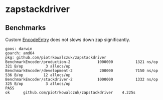 # zapstackdriver

## Benchmarks

Custom [EncodeEntry](https://godoc.org/github.com/piotrkowalczuk/zapstackdriver#Encoder.EncodeEntry) does not slows down zap significantly.

```
goos: darwin
goarch: amd64
pkg: github.com/piotrkowalczuk/zapstackdriver
BenchmarkEncoder/production-2         	 1000000	      1321 ns/op	     321 B/op	       3 allocs/op
BenchmarkEncoder/development-2        	  200000	      7150 ns/op	     536 B/op	      12 allocs/op
BenchmarkEncoder/stackdriver-2        	 1000000	      1332 ns/op	     325 B/op	       3 allocs/op
PASS
ok  	github.com/piotrkowalczuk/zapstackdriver	4.225s
```